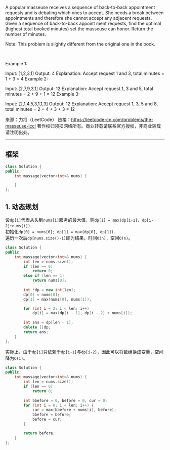 A popular masseuse receives a sequence of back-to-back appointment requests and is debating which ones to accept. She needs a break between appointments and therefore she cannot accept any adjacent requests. Given a sequence of back-to-back appoint­ ment requests, find the optimal (highest total booked minutes) set the masseuse can honor. Return the number of minutes.

Note: This problem is slightly different from the original one in the book.

 

Example 1:

Input:  [1,2,3,1]
Output:  4
Explanation:  Accept request 1 and 3, total minutes = 1 + 3 = 4
Example 2:

Input:  [2,7,9,3,1]
Output:  12
Explanation:  Accept request 1, 3 and 5, total minutes = 2 + 9 + 1 = 12
Example 3:

Input:  [2,1,4,5,3,1,1,3]
Output:  12
Explanation:  Accept request 1, 3, 5 and 8, total minutes = 2 + 4 + 3 + 3 = 12

来源：力扣（LeetCode）
链接：https://leetcode-cn.com/problems/the-masseuse-lcci
著作权归领扣网络所有。商业转载请联系官方授权，非商业转载请注明出处。
_____________________________  
  
## 框架
```cpp
class Solution {
public:
    int massage(vector<int>& nums) {

    }
};
```
  
## 1. 动态规划
设`dp[i]`代表从头到`nums[i]`服务的最大值，则`dp[i] = max(dp[i-1], dp[i-2]+nums[i])`.  
初始化`dp[0] = nums[0]; dp[1] = max(dp[0], dp[1])`.  
遍历一次后`dp[nums.size()-1]`即为结果，时间`O(n)`，空间`O(n)`。  
```cpp
class Solution {
public:
    int massage(vector<int>& nums) {
        int len = nums.size();
        if (len == 0)
            return 0;
        else if (len == 1)
            return nums[0];
        
        int *dp = new int[len];
        dp[0] = nums[0];
        dp[1] = max(nums[0], nums[1]);

        for (int i = 2; i < len; i++)
            dp[i] = max(dp[i - 1], dp[i - 2] + nums[i]);
        
        int ans = dp[len - 1];
        delete []dp;
        return ans;
    }
};
```
  
实际上，由于`dp[i]`只依赖于`dp[i-1]`与`dp[i-2]`，因此可以将数组换成变量，空间降为`O(1)`。  
```cpp
class Solution {
public:
    int massage(vector<int>& nums) {
        int len = nums.size();
        if (len == 0)
            return 0;
        
        int bbefore = 0, before = 0, cur = 0;
        for (int i = 0; i < len; i++) {
            cur = max(bbefore + nums[i], before);
            bbefore = before;
            before = cur;
        }

        return before;
    }
};
```